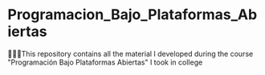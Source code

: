 # Programacion_Bajo_Plataformas_Abiertas
👨🏽‍🎓This repository contains all the material I developed during the course "Programación Bajo Plataformas Abiertas" I took in college
